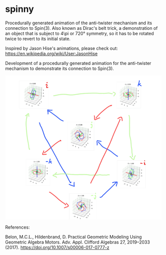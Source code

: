 # spinny
Procedurally generated animation of the anti-twister mechanism and its connection to Spin(3).
Also known as Dirac's belt trick, a demonstration of an object that is subject to 4\pi or 720° symmetry, so it has to be rotated twice to revert to its initial state.

Inspired by Jason Hise's animations, please check out:
https://en.wikipedia.org/wiki/User:JasonHise


Development of a procedurally generated animation for the anti-twister mechanism to demonstrate its connection to Spin(3).

![Observables as quaternions](https://raw.githubusercontent.com/AmirLeidel/spinny/master/notes/Spinor%20Animation_230507_143400-1.png)


References:

Belon, M.C.L., Hildenbrand, D. Practical Geometric Modeling Using Geometric Algebra Motors. Adv. Appl. Clifford Algebras 27, 2019–2033 (2017). https://doi.org/10.1007/s00006-017-0777-z
